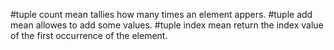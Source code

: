 #tuple count mean tallies how many times an element appers.
#tuple add mean allowes to add some values.
#tuple index mean return the index value of the first occurrence of the element.